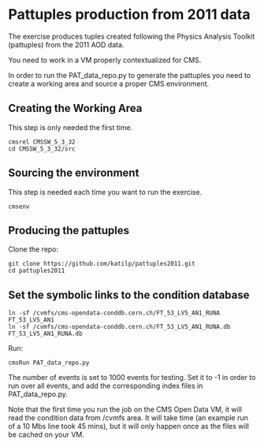 # Pattuples production from 2011 data

The exercise produces tuples created following the Physics Analysis Toolkit (pattuples) from the 2011 AOD data.

You need to work in a VM properly contextualized for CMS.

In order to run the PAT_data_repo.py to generate the pattuples 
you need to create a working area and source a proper CMS environment.

## Creating the Working Area

This step is only needed the first time.

```
cmsrel CMSSW_5_3_32
cd CMSSW_5_3_32/src
```

## Sourcing the environment 

This step is needed each time you want to run the exercise.

```
cmsenv
```

## Producing the pattuples

Clone the repo:

```
git clone https://github.com/katilp/pattuples2011.git 
cd pattuples2011
```

## Set the symbolic links to the condition database

```
ln -sf /cvmfs/cms-opendata-conddb.cern.ch/FT_53_LV5_AN1_RUNA FT_53_LV5_AN1
ln -sf /cvmfs/cms-opendata-conddb.cern.ch/FT_53_LV5_AN1_RUNA.db FT_53_LV5_AN1_RUNA.db
```

Run: 

```
cmsRun PAT_data_repo.py 
```

The number of events is set to 1000 events for testing. Set it to -1 in order to run over all events, and add the corresponding index files in PAT_data_repo.py.

Note that the first time you run the job on the CMS Open Data VM, it will read the condition data from /cvmfs area. It will take time (an example run of a 10 Mbs line took 45 mins), but it will only happen once as the files will be cached on your VM. 

